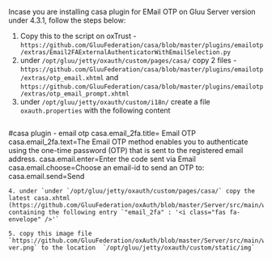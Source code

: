 Incase you are installing casa plugin for EMail OTP on Gluu Server version under 4.3.1, follow the steps below:

1. Copy this to the script on oxTrust - `https://github.com/GluuFederation/casa/blob/master/plugins/emailotp/extras/Email2FAExternalAuthenticatorWithEmailSelection.py`
2. under `/opt/gluu/jetty/oxauth/custom/pages/casa/` copy 2 files - `https://github.com/GluuFederation/casa/blob/master/plugins/emailotp/extras/otp_email.xhtml` and `https://github.com/GluuFederation/casa/blob/master/plugins/emailotp/extras/otp_email_prompt.xhtml`
3. under `/opt/gluu/jetty/oxauth/custom/i18n/` create a file `oxauth.properties` with the following content
   ```
#casa plugin - email otp
casa.email_2fa.title= Email OTP
casa.email_2fa.text=The Email OTP method enables you to authenticate using the one-time password (OTP) that is sent to the registered email address.
casa.email.enter=Enter the code sent via Email
casa.email.choose=Choose an email-id to send an OTP to:
casa.email.send=Send
```
4. under `under `/opt/gluu/jetty/oxauth/custom/pages/casa/` copy the latest casa.xhtml (https://github.com/GluuFederation/oxAuth/blob/master/Server/src/main/webapp/casa/casa.xhtml) containing the following entry `"email_2fa" : '<i class="fas fa-envelope" />'`

5. copy this image file `https://github.com/GluuFederation/oxAuth/blob/master/Server/src/main/webapp/img/email-ver.png` to the location  `/opt/gluu/jetty/oxauth/custom/static/img`